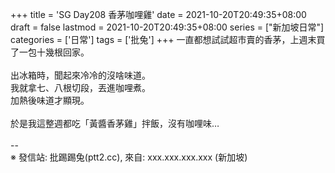 +++
title = 'SG Day208 香茅咖哩雞'
date = 2021-10-20T20:49:35+08:00
draft = false
lastmod = 2021-10-20T20:49:35+08:00
series = ["新加坡日常"]
categories = ['日常']
tags = ['批兔']
+++
一直都想試試超市賣的香茅，上週末買了一包十幾根回家。<br>
<br>
出冰箱時，聞起來冷冷的沒啥味道。<br>
我就拿七、八根切段，丟進咖哩煮。<br>
加熱後味道才顯現。<br>
<br>
於是我這整週都吃「黃醬香茅雞」拌飯，沒有咖哩味…<br>
<br>
--<br>
※ 發信站: 批踢踢兔(ptt2.cc), 來自: xxx.xxx.xxx.xxx (新加坡)<br>

